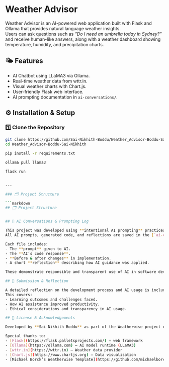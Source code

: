 # Weather Advisor  

Weather Advisor is an AI-powered web application built with Flask and Ollama that provides natural language weather insights.  
Users can ask questions such as *“Do I need an umbrella today in Sydney?”* and receive human-like answers, along with a weather dashboard showing temperature, humidity, and precipitation charts.

## 🌤️ Features
- AI Chatbot using LLaMA3 via Ollama.
- Real-time weather data from wttr.in.
- Visual weather charts with Chart.js.
- User-friendly Flask web interface.
- AI prompting documentation in `ai-conversations/`.

## ⚙️ Installation & Setup

### 1️⃣ Clone the Repository
```bash
git clone https://github.com/Sai-Nikhith-Boddu/Weather_Advisor-Boddu-Sai-Nikhith.git
cd Weather_Advisor-Boddu-Sai-Nikhith

pip install -r requirements.txt

ollama pull llama3

flask run


---

### 🗂️ Project Structure

```markdown
## 🗂️ Project Structure


## 🤖 AI Conversations & Prompting Log

This project was developed using **intentional AI prompting** practices.  
All AI prompts, generated code, and reflections are saved in the [`ai-conversations/`](./ai-conversations/) folder.

Each file includes:
- The **prompt** given to AI.
- The **AI’s code response**.
- **Before & after changes** in implementation.
- A short **reflection** describing how AI guidance was applied.

These demonstrate responsible and transparent use of AI in software development, in line with the [Weatherwise Template](https://github.com/michaelborck-curtin/weatherwise-template).

## 🧾 Submission & Reflection

A detailed reflection on the development process and AI usage is included in the [`submission/`](./submission/) folder.  
This covers:
- Learning outcomes and challenges faced.
- How AI assistance improved productivity.
- Ethical considerations and transparency in AI usage.

## 🪪 License & Acknowledgements

Developed by **Sai-Nikhith Boddu** as part of the Weatherwise project coursework.

Special thanks to:
- [Flask](https://flask.palletsprojects.com/) — web framework  
- [Ollama](https://ollama.com) — AI model runtime (LLaMA3)  
- [wttr.in](https://wttr.in) — Weather data provider  
- [Chart.js](https://www.chartjs.org) — Data visualisation  
- [Michael Borck’s Weatherwise Template](https://github.com/michaelborck-curtin/weatherwise-template) — for project structure and academic guidance
